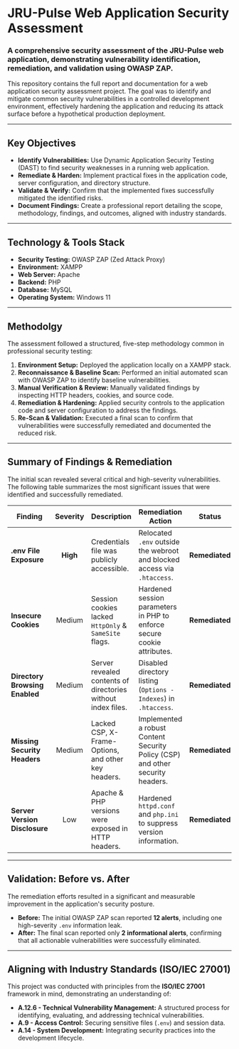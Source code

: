 # JRU-Pulse Web Application Security Assessment

### A comprehensive security assessment of the JRU-Pulse web application, demonstrating vulnerability identification, remediation, and validation using OWASP ZAP.

This repository contains the full report and documentation for a web application security assessment project. The goal was to identify and mitigate common security vulnerabilities in a controlled development environment, effectively hardening the application and reducing its attack surface before a hypothetical production deployment.

---

##  Key Objectives

*   **Identify Vulnerabilities:** Use Dynamic Application Security Testing (DAST) to find security weaknesses in a running web application.
*   **Remediate & Harden:** Implement practical fixes in the application code, server configuration, and directory structure.
*   **Validate & Verify:** Confirm that the implemented fixes successfully mitigated the identified risks.
*   **Document Findings:** Create a professional report detailing the scope, methodology, findings, and outcomes, aligned with industry standards.

---

##  Technology & Tools Stack

*   **Security Testing:** OWASP ZAP (Zed Attack Proxy)
*   **Environment:** XAMPP
*   **Web Server:** Apache
*   **Backend:** PHP
*   **Database:** MySQL
*   **Operating System:** Windows 11

---

##  Methodolgy

The assessment followed a structured, five-step methodology common in professional security testing:

1.  **Environment Setup:** Deployed the application locally on a XAMPP stack.
2.  **Reconnaissance & Baseline Scan:** Performed an initial automated scan with OWASP ZAP to identify baseline vulnerabilities.
3.  **Manual Verification & Review:** Manually validated findings by inspecting HTTP headers, cookies, and source code.
4.  **Remediation & Hardening:** Applied security controls to the application code and server configuration to address the findings.
5.  **Re-Scan & Validation:** Executed a final scan to confirm that vulnerabilities were successfully remediated and documented the reduced risk.

---

## Summary of Findings & Remediation

The initial scan revealed several critical and high-severity vulnerabilities. The following table summarizes the most significant issues that were identified and successfully remediated.

| Finding                       | Severity | Description                                           | Remediation Action                                           | Status           |
| ----------------------------- | :------: | ----------------------------------------------------- | ------------------------------------------------------------ | :--------------: |
| **.env File Exposure**        | **High**     | Credentials file was publicly accessible.             | Relocated `.env` outside the webroot and blocked access via `.htaccess`. | **Remediated** |
| **Insecure Cookies**          |  Medium  | Session cookies lacked `HttpOnly` & `SameSite` flags. | Hardened session parameters in PHP to enforce secure cookie attributes. | **Remediated** |
| **Directory Browsing Enabled**|  Medium  | Server revealed contents of directories without index files. | Disabled directory listing (`Options -Indexes`) in `.htaccess`.      | **Remediated** |
| **Missing Security Headers**  |  Medium  | Lacked CSP, X-Frame-Options, and other key headers. | Implemented a robust Content Security Policy (CSP) and other security headers. | **Remediated** |
| **Server Version Disclosure** |   Low    | Apache & PHP versions were exposed in HTTP headers.   | Hardened `httpd.conf` and `php.ini` to suppress version information. | **Remediated** |

---

## Validation: Before vs. After

The remediation efforts resulted in a significant and measurable improvement in the application's security posture.

*   **Before:** The initial OWASP ZAP scan reported **12 alerts**, including one high-severity `.env` information leak.
*   **After:** The final scan reported only **2 informational alerts**, confirming that all actionable vulnerabilities were successfully eliminated.


---

## Aligning with Industry Standards (ISO/IEC 27001)

This project was conducted with principles from the **ISO/IEC 27001** framework in mind, demonstrating an understanding of:
*   **A.12.6 - Technical Vulnerability Management:** A structured process for identifying, evaluating, and addressing technical vulnerabilities.
*   **A.9 - Access Control:** Securing sensitive files (`.env`) and session data.
*   **A.14 - System Development:** Integrating security practices into the development lifecycle.

